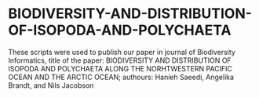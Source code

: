 # BIODIVERSITY-AND-DISTRIBUTION-OF-ISOPODA-AND-POLYCHAETA
These scripts were used to publish our paper in journal of Biodiversity Informatics, title of the paper: BIODIVERSITY AND DISTRIBUTION OF ISOPODA AND POLYCHAETA ALONG THE NORHTWESTERN PACIFIC OCEAN AND THE ARCTIC OCEAN; authours: Hanieh Saeedi, Angelika Brandt, and Nils Jacobson 
